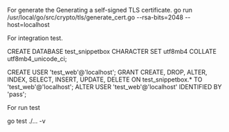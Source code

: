 
For generate the Generating a self-signed TLS certificate.
go run /usr/local/go/src/crypto/tls/generate_cert.go --rsa-bits=2048 --host=localhost


For integration test. 

CREATE DATABASE test_snippetbox CHARACTER SET utf8mb4 COLLATE utf8mb4_unicode_ci;

CREATE USER 'test_web'@'localhost';
GRANT CREATE, DROP, ALTER, INDEX, SELECT, INSERT, UPDATE, DELETE ON test_snippetbox.* TO 'test_web'@'localhost';
ALTER USER 'test_web'@'localhost' IDENTIFIED BY 'pass';


For run test

go test ./... -v

